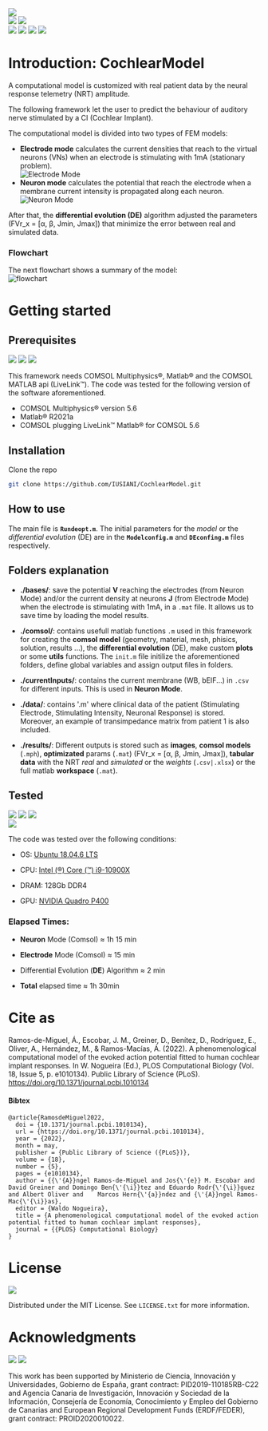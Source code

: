<!-- Version -->
<div><img src="https://img.shields.io/badge/version-0.1.0-blue"></div>
<!-- Licencia y commits -->
<div>
   <img src="https://img.shields.io/github/license/IUSIANI/CochlearModel">
   <img src="https://img.shields.io/github/last-commit/IUSIANI/CochlearModel">
</div>
<div>
   <img src="https://img.shields.io/badge/Ubuntu-16.04-orange?logo=ubuntu&color=E95420">
   <img src="https://img.shields.io/badge/MATLAB-R2021a-orange?color=E95420">
   <img src="https://img.shields.io/badge/COMSOL-5.6-orange?color=368CCB">
   <img src="https://img.shields.io/badge/LiveLink-COMSOL_5.6-orange?color=368CCB">
</div>



# Introduction: CochlearModel

A computational model is customized with real patient data by the neural response telemetry (NRT) amplitude. 

The following framework let the user to predict the behaviour of auditory nerve stimulated by a CI (Cochlear Implant). 

The computational model is divided into two types of FEM models:

<ul>
   <li><b>Electrode mode</b> calculates the current densities that reach to the virtual neurons (VNs) when an electrode is stimulating with 1mA (stationary problem).</li>

<img src="docs/src/electrodemode.png" title="" alt="Electrode Mode" data-align="center">

<li><b>Neuron mode</b> calculates the potential that reach the electrode when a membrane current intensity is propagated along each neuron.</li>

<img src="docs/src/model.gif" title="" alt="Neuron Mode" data-align="center">
</ul>

After that, the **differential evolution (DE)** algorithm adjusted the parameters (FVr_x = [&alpha;, &beta;, Jmin, Jmax]) that minimize the error between real and simulated data.

### Flowchart

The next flowchart shows a summary of the model:<br>
<img src="docs/src/flowchart.png" title="" alt="flowchart" data-align="center">

# Getting started

## Prerequisites
<div>
   <img src="https://img.shields.io/badge/MATLAB-R2021a-orange?color=E95420">
   <img src="https://img.shields.io/badge/COMSOL-5.6-orange?color=368CCB">
   <img src="https://img.shields.io/badge/LiveLink-COMSOL_5.6-orange?color=368CCB">
</div>

This framework needs COMSOL Multiphysics®, Matlab® and the COMSOL MATLAB api (LiveLink™).
The code was tested for the following version of the software aforementioned. 

- COMSOL Multiphysics® version 5.6
- Matlab® R2021a
- COMSOL plugging LiveLink™ Matlab® for COMSOL 5.6

## Installation

Clone the repo

```sh
git clone https://github.com/IUSIANI/CochlearModel.git
```


## How to use

The main file is **``Rundeopt.m``**. The initial parameters for the *model* or the *differential evolution* (DE) are in the **``Modelconfig.m``** and **``DEconfing.m``** files respectively.

## Folders explanation

- **./bases/**: save the potential **V** reaching the electrodes (from Neuron Mode) and/or the current density at neurons **J** (from Electrode Mode) when the electrode is stimulating with 1mA, in a ``.mat`` file. It allows us to save time by loading the model results.

- **./comsol/**: contains usefull matlab functions ``.m``  used in this framework for creating the **comsol model** (geometry, material, mesh, phisics, solution, results ...), the **differential evolution** (DE), make custom **plots** or some **utils** functions. The ``init.m`` file initilize the aforementioned folders, define global variables and assign output files in folders.

- **./currentInputs/**: contains the current membrane (WB, bEIF...) in ``.csv`` for different inputs. This is used in **Neuron Mode**.

- **./data/**: contains '.m' where clinical data of the patient (Stimulating Electrode, Stimulating Intensity, Neuronal Response) is stored. Moreover, an example of transimpedance matrix from patient 1 is also included.

- **./results/**: Different outputs is stored such as **images**, **comsol models** (``.mph``), **optimizated** params (``.mat``) (FVr_x = [&alpha;, &beta;, Jmin, Jmax]), **tabular data** with the NRT *real* and *simulated* or the *weights* (``.csv|.xlsx``) or the full matlab **workspace** (``.mat``).

## Tested
<div>
   <a href="https://releases.ubuntu.com/18.04/"><img src="https://img.shields.io/badge/Ubuntu%2018.04-E95420?style=for-the-badge&logo=ubuntu&logoColor=white"></a>
   <a href="https://ark.intel.com/content/www/es/es/ark/products/198019/intel-core-i910900x-xseries-processor-19-25m-cache-3-70-ghz.html"><img src="https://img.shields.io/badge/Intel-Core_i9--10900X-0071C5?style=for-the-badge&logo=intel&logoColor=white"></a>
   <a  href="https://www.nvidia.com/content/dam/en-zz/Solutions/design-visualization/productspage/quadro/quadro-desktop/quadro-pascal-p400-data-sheet-us-nv-704503-r1.pdf"><img src="https://img.shields.io/badge/NVIDIA-Quadro P400-76B900?style=for-the-badge&logo=nvidia&logoColor=white"></a>
   <div><img src="https://img.shields.io/badge/DRAM-128gb_DDR4-F7B801?style=for-the-badge"></div>
</div>

The code was tested over the following conditions:

- OS: <a href = "https://releases.ubuntu.com/18.04/">Ubuntu 18.04.6 LTS</a>

- CPU: <a href="https://ark.intel.com/content/www/es/es/ark/products/198019/intel-core-i910900x-xseries-processor-19-25m-cache-3-70-ghz.html">Intel (&reg;) Core (&trade;) i9-10900X</a>

- DRAM: 128Gb DDR4

- GPU: <a href="https://www.nvidia.com/content/dam/en-zz/Solutions/design-visualization/productspage/quadro/quadro-desktop/quadro-pascal-p400-data-sheet-us-nv-704503-r1.pdf">NVIDIA Quadro P400</a>


### Elapsed Times:

- **Neuron** Mode (Comsol) ≈ 1h 15 min

- **Electrode** Mode (Comsol) ≈ 15 min

- Differential Evolution (**DE**) Algorithm ≈ 2 min

- **Total** elapsed time ≈ 1h 30min 

# Cite as
Ramos-de-Miguel, Á., Escobar, J. M., Greiner, D., Benítez, D., Rodríguez, E., Oliver, A., Hernández, M., & Ramos-Macías, Á. (2022). A phenomenological computational model of the evoked action potential fitted to human cochlear implant responses. In W. Nogueira (Ed.), PLOS Computational Biology (Vol. 18, Issue 5, p. e1010134). Public Library of Science (PLoS). https://doi.org/10.1371/journal.pcbi.1010134

#### Bibtex
```
@article{RamosdeMiguel2022,
  doi = {10.1371/journal.pcbi.1010134},
  url = {https://doi.org/10.1371/journal.pcbi.1010134},
  year = {2022},
  month = may,
  publisher = {Public Library of Science ({PLoS})},
  volume = {18},
  number = {5},
  pages = {e1010134},
  author = {{\'{A}}ngel Ramos-de-Miguel and Jos{\'{e}} M. Escobar and David Greiner and Domingo Ben{\'{\i}}tez and Eduardo Rodr{\'{\i}}guez and Albert Oliver and    Marcos Hern{\'{a}}ndez and {\'{A}}ngel Ramos-Mac{\'{\i}}as},
  editor = {Waldo Nogueira},
  title = {A phenomenological computational model of the evoked action potential fitted to human cochlear implant responses},
  journal = {{PLOS} Computational Biology}
}
```

# License 
<div href="LICENSE"><img src="https://img.shields.io/badge/read-LICENSE-critical"></div>

Distributed under the MIT License. See ``LICENSE.txt`` for more information.

<!-- # Disclaimer
<div>
   <a href="DISCLAIMER">
      <img src="https://img.shields.io/badge/read-DISCLAIMER-critical">
   </a>
</div>

See ``DISCLAIMER.txt`` for more information. -->

# Acknowledgments
<div>
   <img src="https://img.shields.io/badge/PID-2019--110185RB--C22-red">
   <img src="https://img.shields.io/badge/PROID-PROID2020010022-yellow">
</div>

This work has been supported by Ministerio de Ciencia, Innovación y Universidades, Gobierno de España, grant contract: PID2019-110185RB-C22 and Agencia Canaria de Investigación, Innovación y Sociedad de la Información, Consejería de Economía, Conocimiento y Empleo del Gobierno de Canarias and European Regional Development Funds (ERDF/FEDER), grant contract: PROID2020010022.
